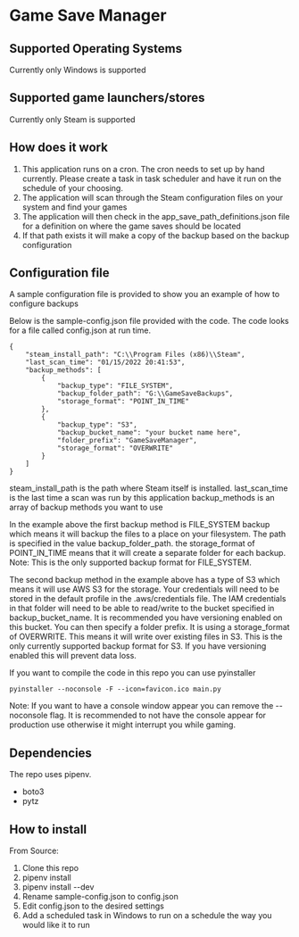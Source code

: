 # Game Save Manager

## Supported Operating Systems
Currently only Windows is supported

## Supported game launchers/stores
Currently only Steam is supported

## How does it work
1. This application runs on a cron. The cron needs to set up by hand currently. Please create a task in task scheduler and have it run on the schedule of your choosing.
1. The application will scan through the Steam configuration files on your system and find your games
1. The application will then check in the app_save_path_definitions.json file for a definition on where the game saves should be located
1. If that path exists it will make a copy of the backup based on the backup configuration

## Configuration file
A sample configuration file is provided to show you an example of how to configure backups

Below is the sample-config.json file provided with the code. The code looks for a file called config.json at run time.
```
{
    "steam_install_path": "C:\\Program Files (x86)\\Steam",
    "last_scan_time": "01/15/2022 20:41:53",
    "backup_methods": [
        {
            "backup_type": "FILE_SYSTEM",
            "backup_folder_path": "G:\\GameSaveBackups",
            "storage_format": "POINT_IN_TIME"
        },
        {
            "backup_type": "S3",
            "backup_bucket_name": "your bucket name here",
            "folder_prefix": "GameSaveManager",
            "storage_format": "OVERWRITE"
        }
    ]
}
```
steam_install_path is the path where Steam itself is installed.
last_scan_time is the last time a scan was run by this application
backup_methods is an array of backup methods you want to use

In the example above the first backup method is FILE_SYSTEM backup which means it will backup the files to a place on your filesystem. The path is specified in the value backup_folder_path.
the storage_format of POINT_IN_TIME means that it will create a separate folder for each backup. Note: This is the only supported backup format for FILE_SYSTEM.

The second backup method in the example above has a type of S3 which means it will use AWS S3 for the storage. Your credentials will need to be stored in the default profile in the .aws/credentials file. The IAM credentials in that folder will need to be able to read/write to the bucket specified in backup_bucket_name. It is recommended you have versioning enabled on this bucket. You can then specify a folder prefix. It is using a storage_format of OVERWRITE. This means it will write over existing files in S3. This is the only currently supported backup format for S3. If you have versioning enabled this will prevent data loss.

If you want to compile the code in this repo you can use pyinstaller
```
pyinstaller --noconsole -F --icon=favicon.ico main.py
```
Note: If you want to have a console window appear you can remove the --noconsole flag. It is recommended to not have the console appear for production use otherwise it might interrupt you while gaming.

## Dependencies
The repo uses pipenv.
- boto3
- pytz

## How to install

From Source: 
1. Clone this repo
1. pipenv install
1. pipenv install --dev
1. Rename sample-config.json to config.json
1. Edit config.json to the desired settings
1. Add a scheduled task in Windows to run on a schedule the way you would like it to run
